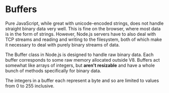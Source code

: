 Buffers
===
Pure JavaScript, while great with unicode-encoded strings, does not handle straight binary data very well. This is fine on the browser, where most data is in the form of strings. However, Node.js servers have to also deal with TCP streams and reading and writing to the filesystem, both of which make it necessary to deal with purely binary streams of data.

The Buffer class in Node.js is designed to handle raw binary data. Each buffer corresponds to some raw memory allocated outside V8. Buffers act somewhat like arrays of integers, but **aren't resizable** and have a whole bunch of methods specifically for binary data. 

The integers in a buffer each represent a byte and so are limited to values from 0 to 255 inclusive. 